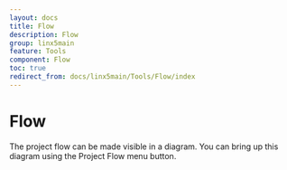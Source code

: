 ```yaml
---
layout: docs
title: Flow
description: Flow
group: linx5main
feature: Tools
component: Flow
toc: true
redirect_from: docs/linx5main/Tools/Flow/index
---
```

Flow
====

The project flow can be made visible in a diagram. You can bring up this
diagram using the Project Flow menu button.
